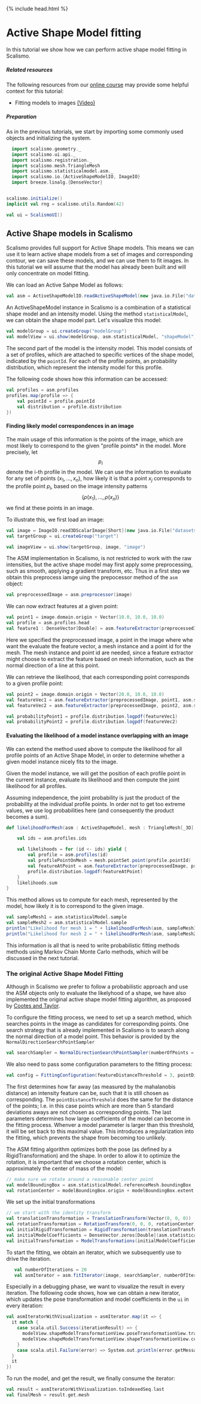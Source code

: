 {% include head.html %}

# Active Shape Model fitting

In this tutorial we show how we can perform active shape model fitting in Scalismo.

##### Related resources

The following resources from our [online course](https://www.futurelearn.com/courses/statistical-shape-modelling) may provide
some helpful context for this tutorial:

- Fitting models to images [(Video)](https://www.futurelearn.com/courses/statistical-shape-modelling/3/steps/250379)

##### Preparation

As in the previous tutorials, we start by importing some commonly used objects and initializing the system.

```scala
  import scalismo.geometry._
  import scalismo.ui.api._
  import scalismo.registration._
  import scalismo.mesh.TriangleMesh
  import scalismo.statisticalmodel.asm._
  import scalismo.io.{ActiveShapeModelIO, ImageIO}
  import breeze.linalg.{DenseVector}


scalismo.initialize()
implicit val rng = scalismo.utils.Random(42)

val ui = ScalismoUI()
```


## Active Shape models in Scalismo

Scalismo provides full support for Active Shape models. This means we can use it to learn active shape models from
a set of images and corresponding contour, we can save these models, and we can use them to fit images. In this tutorial
we will assume that the model has already been built and will only concentrate on model fitting.


We can load an Active Sahpe Model as follows:

```scala
val asm = ActiveShapeModelIO.readActiveShapeModel(new java.io.File("datasets/femur-asm.h5")).get
```

An ActiveShapeModel instance in Scalismo is a combination of a statistical shape model and an intensity model.
Using the method ```statisticalModel```, we can obtain the shape model part. Let's visualize this model:

```scala
val modelGroup = ui.createGroup("modelGroup") 
val modelView = ui.show(modelGroup, asm.statisticalModel, "shapeModel")
```

The second part of the model is the intensity model. This model consists of a set of profiles,
which are attached to specific vertices of the shape model, indicated by the ```pointId```.
For each of the profile points, an probability distribution, which represent the intensity model for this profile.

The following code shows how this information can be accessed:

```scala
val profiles = asm.profiles
profiles.map(profile => {
    val pointId = profile.pointId
    val distribution = profile.distribution
})
```

#### Finding likely model correspondences in an image

The main usage of this information is the points of the image, which are most likely to correspond to the given "profile points* in the model.
More precisely, let $$p_i$$ denote the i-th profile in the model. We can use the information to evaluate for any set of points
$(x_1, \ldots, x_n)$, how likely it is that a point $x_j$ corresponds to the profile point $p_i$, based on the image intensity patterns
$$(\rho(x_1), \ldots, \rho(x_n))$$ we find at these points in an image.

To illustrate this, we first load an image:

```scala
val image = ImageIO.read3DScalarImage[Short](new java.io.File("datasets/femur-image.nii")).get.map(_.toFloat)
val targetGroup = ui.createGroup("target")

val imageView = ui.show(targetGroup, image, "image")
```

The ASM implementation in Scalismo, is not restricted to work with the raw intensities, but the active shape model may first apply some preprocessing,
such as smooth, applying a gradient transform, etc.  Thus in a first step we obtain this preprocess iamge uing the prepocessor method of the ```asm``` object:

```scala
val preprocessedImage = asm.preprocessor(image)
```

We can now extract features at a given point:

```scala
val point1 = image.domain.origin + Vector(10.0, 10.0, 10.0)
val profile = asm.profiles.head
val feature1 : DenseVector[Double] = asm.featureExtractor(preprocessedImage, point1, asm.statisticalModel.mean, profile.pointId).get
```

Here we specified the preprocessed image, a point in the image where whe want the evaluate the feature vector, a mesh instance and a point id for the mesh.
The mesh instance and point id are needed, since a feature extractor might choose to extract the feature based on mesh information, such as the normal direction
of a line at this point.

We can retrieve the likelihood, that each corresponding point corresponds to a given profile point:

```scala
val point2 = image.domain.origin + Vector(20.0, 10.0, 10.0)
val featureVec1 = asm.featureExtractor(preprocessedImage, point1, asm.statisticalModel.mean, profile.pointId).get
val featureVec2 = asm.featureExtractor(preprocessedImage, point2, asm.statisticalModel.mean, profile.pointId).get

val probabilityPoint1 = profile.distribution.logpdf(featureVec1)
val probabilityPoint2 = profile.distribution.logpdf(featureVec2)
```

#### Evaluating the likelihood of a model instance overlapping with an image

We can extend the method used above to compute the likelihood for all profile points of an Active Shape Model,
in order to determine whether a given model instance nicely fits to the image.

Given the model instance, we will get the position of each profile point in the current instance,
evaluate its likelihood and then compute the joint likelihood for all profiles.

Assuming independence, the joint probability is just the product of the probability at the individual profile points.
In order not to get too extreme values, we use log probabilities here (and consequently the product becomes a sum).

```scala
def likelihoodForMesh(asm : ActiveShapeModel, mesh : TriangleMesh[_3D], preprocessedImage: PreprocessedImage) : Double = {

    val ids = asm.profiles.ids

    val likelihoods = for (id <- ids) yield {
        val profile = asm.profiles(id)
        val profilePointOnMesh = mesh.pointSet.point(profile.pointId)
        val featureAtPoint = asm.featureExtractor(preprocessedImage, profilePointOnMesh, mesh, profile.pointId).get
        profile.distribution.logpdf(featureAtPoint)
    }
    likelihoods.sum
}
```

This method allows us to compute for each mesh, represented by the model, how likely it is to correspond
to the given image.

```scala
val sampleMesh1 = asm.statisticalModel.sample 
val sampleMesh2 = asm.statisticalModel.sample
println("Likelihood for mesh 1 = " + likelihoodForMesh(asm, sampleMesh1, preprocessedImage))
println("Likelihood for mesh 2 = " + likelihoodForMesh(asm, sampleMesh2, preprocessedImage))
```

This information is all that is need to write probabilistic fitting methods methods using Markov Chain Monte Carlo
methods, which will be discussed in the next tutorial.

### The original Active Shape Model Fitting

Although in Scalismo we prefer to follow a probabilistic approach and use the ASM objects
only to evaluate the likelyhood of a shape,
we have also implemented the original active shape model fitting algorithm, as proposed by [Cootes and Taylor](http://citeseerx.ist.psu.edu/viewdoc/download?doi=10.1.1.141.3089&rep=rep1&type=pdf).

To configure the fitting process, we need to set up a search method, which searches points in the image as candidates
for corresponding points. One search strategy that is already implemented in Scalismo is to search along
the normal direction of a model point. This behavior is provided by the ```NormalDirectionSearchPointSampler```

```scala
val searchSampler = NormalDirectionSearchPointSampler(numberOfPoints = 100, searchDistance = 3)
```

We also need to pass some configuration parameters to the fitting process:

```scala
val config = FittingConfiguration(featureDistanceThreshold = 3, pointDistanceThreshold = 5, modelCoefficientBounds = 3)
```

The first determines how far away (as measured by the mahalanobis distance) an intensity feature can be, such that it is still
chosen as corresponding. The ```pointDistanceThreshold``` does the same for the distance of the points; I.e. in this  case points which are
more than 5 standard deviations aways are not chosen as corresponding points. The last parameters determines how
large coefficients of the model can become in the fitting process. Whenver a model parameter is larger than this threshold,
it will be set back to this maximal value. This introduces a regularization into the fitting, which prevents the shape
from becoming too unlikely.

The ASM fitting algorithm optimizes both the pose (as defined by a RigidTransformation) and the shape.
In order to allow it to optimize the rotation, it is important that we choose a rotation center, which is approximately
the center of mass of the model:

```scala
// make sure we rotate around a reasonable center point
val modelBoundingBox = asm.statisticalModel.referenceMesh.boundingBox
val rotationCenter = modelBoundingBox.origin + modelBoundingBox.extent * 0.5    
```

We set up the initial transformations

```scala
// we start with the identity transform
val translationTransformation = TranslationTransform(Vector(0, 0, 0))
val rotationTransformation = RotationTransform(0, 0, 0, rotationCenter)
val initialRigidTransformation = RigidTransformation(translationTransformation, rotationTransformation)
val initialModelCoefficients = DenseVector.zeros[Double](asm.statisticalModel.rank)
val initialTransformation = ModelTransformations(initialModelCoefficients, initialRigidTransformation)
```

To start the fitting, we obtain an iterator, which we subsequently use to drive the iteration.

```scala
   val numberOfIterations = 20
   val asmIterator = asm.fitIterator(image, searchSampler, numberOfIterations, config, initialTransformation)
```

Especially in a debugging phase, we want to visualize the result in every iteration. The following code shows,
how we can obtain a new iterator, which updates the pose transformation and model coefficients in the ```ui```
in every iteration:

```scala
val asmIteratorWithVisualization = asmIterator.map(it => {
  it match {
    case scala.util.Success(iterationResult) => {
      modelView.shapeModelTransformationView.poseTransformationView.transformation = iterationResult.transformations.rigidTransform
      modelView.shapeModelTransformationView.shapeTransformationView.coefficients = iterationResult.transformations.coefficients
    }
    case scala.util.Failure(error) => System.out.println(error.getMessage)
  }
  it
})   
```

To run the model, and get the result, we finally consume the iterator:

```scala
val result = asmIteratorWithVisualization.toIndexedSeq.last
val finalMesh = result.get.mesh
```

